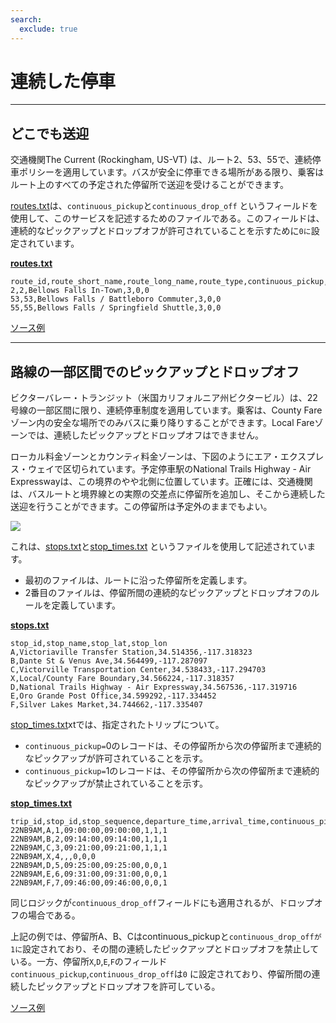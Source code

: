 ```yaml
---
search:
  exclude: true
---
```


# 連続した停車

<hr>

## どこでも送迎

交通機関The Current (Rockingham, US-VT) は、ルート2、53、55で、連続停車ポリシーを適用しています。バスが安全に停車できる場所がある限り、乗客はルート上のすべての予定された停留所で送迎を受けることができます。

[routes.txt](../../reference/#routestxt)は、`continuous_pickup`と`continuous_drop_off` というフィールドを使用して、このサービスを記述するためのファイルである。このフィールドは、連続的なピックアップとドロップオフが許可されていることを示すために`0に`設定されています。

[**routes.txt**](../../reference/#routestxt)

    route_id,route_short_name,route_long_name,route_type,continuous_pickup,continuous_drop_off
    2,2,Bellows Falls In-Town,3,0,0
    53,53,Bellows Falls / Battleboro Commuter,3,0,0
    55,55,Bellows Falls / Springfield Shuttle,3,0,0

[ソース例](https://crtransit.org/bus-schedules/)

<hr>

## 路線の一部区間でのピックアップとドロップオフ

ビクターバレー・トランジット（米国カリフォルニア州ビクタービル）は、22号線の一部区間に限り、連続停車制度を適用しています。乗客は、County Fareゾーン内の安全な場所でのみバスに乗り降りすることができます。Local Fareゾーンでは、連続したピックアップとドロップオフはできません。

ローカル料金ゾーンとカウンティ料金ゾーンは、下図のようにエア・エクスプレス・ウェイで区切られています。予定停車駅のNational Trails Highway - Air Expresswayは、この境界のやや北側に位置しています。正確には、交通機関は、バスルートと境界線との実際の交差点に停留所を追加し、そこから連続した送迎を行うことができます。この停留所は予定外のままでもよい。

![](../../assets/victor-valley-transit.svg)

これは、[stops.txt](../../reference/#stopstxt)と[stop_times.txt](../../reference/#stoptimestxt) というファイルを使用して記述されています。

- 最初のファイルは、ルートに沿った停留所を定義します。
- 2番目のファイルは、停留所間の連続的なピックアップとドロップオフのルールを定義しています。

[**stops.txt**](../../reference/#stopstxt)

    stop_id,stop_name,stop_lat,stop_lon
    A,Victoriaville Transfer Station,34.514356,-117.318323
    B,Dante St & Venus Ave,34.564499,-117.287097
    C,Victorville Transportation Center,34.538433,-117.294703
    X,Local/County Fare Boundary,34.566224,-117.318357
    D,National Trails Highway - Air Expressway,34.567536,-117.319716
    E,Oro Grande Post Office,34.599292,-117.334452
    F,Silver Lakes Market,34.744662,-117.335407

[stop_times.txt](../../reference/#stoptimestxt)xtでは、指定されたトリップについて。

- `continuous_pickup=`0のレコードは、その停留所から次の停留所まで連続的なピックアップが許可されていることを示す。
- `continuous_pickup=`1のレコードは、その停留所から次の停留所まで連続的なピックアップが禁止されていることを示す。

[**stop_times.txt**](../../reference/#stoptimestxt)

    trip_id,stop_id,stop_sequence,departure_time,arrival_time,continuous_pickup,continuous_drop_off,timepoint
    22NB9AM,A,1,09:00:00,09:00:00,1,1,1
    22NB9AM,B,2,09:14:00,09:14:00,1,1,1
    22NB9AM,C,3,09:21:00,09:21:00,1,1,1
    22NB9AM,X,4,,,0,0,0
    22NB9AM,D,5,09:25:00,09:25:00,0,0,1
    22NB9AM,E,6,09:31:00,09:31:00,0,0,1
    22NB9AM,F,7,09:46:00,09:46:00,0,0,1

同じロジックが`continuous_drop_off`フィールドにも適用されるが、ドロップオフの場合である。

上記の例では、停留所A、B、Cはcontinuous_pickupと`continuous_drop_offが` `1に`設定されており、その間の連続したピックアップとドロップオフを禁止している。一方、停留所`X`,`D`,`E`,`F`のフィールド`continuous_pickup`,`continuous_drop_off`は`0` に設定されており、停留所間の連続したピックアップとドロップオフを許可している。

[ソース例](https://vvta.org/routes/route-22/)
